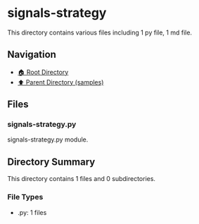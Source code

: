 # signals-strategy

This directory contains various files including 1 py file, 1 md file.

## Navigation

* [🏠 Root Directory](/samples/signals-strategy/../samples/signals-strategy/..README.md)
* [⬆️ Parent Directory (samples)](../README.md)

## Files

### signals-strategy.py

signals-strategy.py module.

## Directory Summary

This directory contains 1 files and 0 subdirectories.

### File Types

* .py: 1 files
